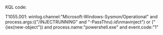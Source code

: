 KQL code:

T1055.001:
    winlog.channel:"Microsoft-Windows-Sysmon/Operational" and process.args:(("/INJECTRUNNING" and "-PassThru).id\nmavinject") or ("{iex(new-object")) and process.name:"powershell.exe" and event.code:"1"